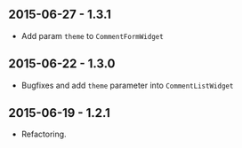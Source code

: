 2015-06-27 - 1.3.1
------------------
* Add param `theme` to `CommentFormWidget`

2015-06-22 - 1.3.0
------------------
* Bugfixes and add `theme` parameter into `CommentListWidget`

2015-06-19 - 1.2.1
------------------
* Refactoring.
